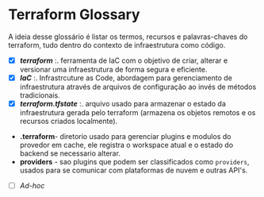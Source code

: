 # Terraform Glossary
A ideia desse glossário é listar os termos, recursos e palavras-chaves do terraform, tudo dentro do contexto de infraestrutura como código.

- [x] ***terraform*** :. ferramenta de IaC com o objetivo de criar, alterar e versionar uma infraestrutura de forma segura e eficiente.
- [x] ***IaC*** :. Infrastrcuture as Code, abordagem para gerenciamento de infraestrutura através de arquivos de configuração ao invés de métodos tradicionais.
- [x] ***terraform.tfstate*** :. arquivo usado para armazenar o estado da infraestrutura gerada pelo terraform (armazena os objetos remotos e os recursos criados localmente).
- **.terraform**- diretorio usado para gerenciar plugins e modulos do provedor em cache, ele registra o workspace atual e o estado do backend se necessario alterar.
- **providers** - sao plugins que podem ser classificados como `providers`, usados para se comunicar com plataformas de nuvem e outras API's.
- [ ] *Ad-hoc*

